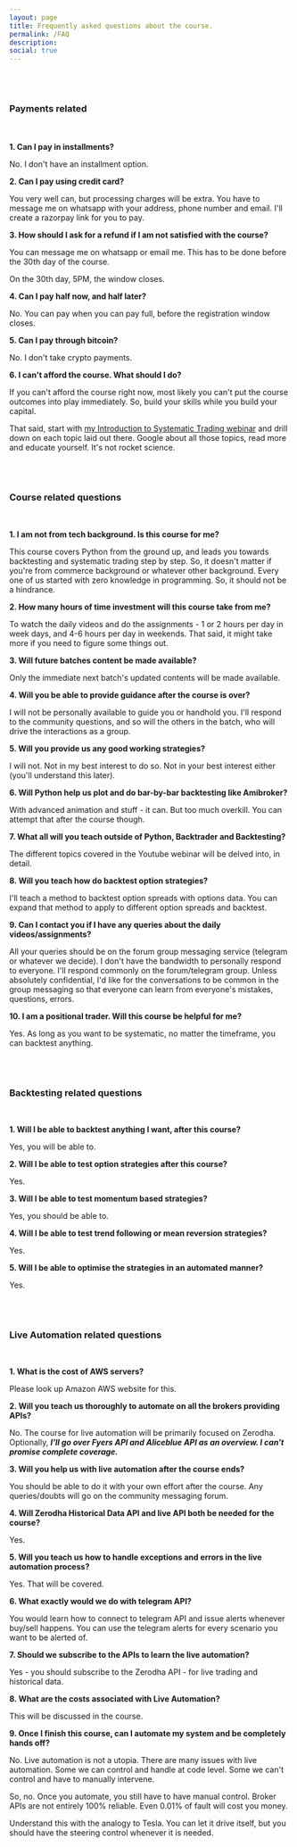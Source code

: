 ```yaml
---
layout: page
title: Frequently asked questions about the course.
permalink: /FAQ
description:
social: true
---
```


<br>
<br>

### Payments related
<br><br>
**1. Can I pay in installments?**

No. I don't have an installment option.

**2. Can I pay using credit card?**

You very well can, but processing charges will be extra. You have to message me on whatsapp with your address, phone number and email. I'll create a razorpay link for you to pay.

**3. How should I ask for a refund if I am not satisfied with the course?**

You can message me on whatsapp or email me. This has to be done before the 30th day of the course.

On the 30th day, 5PM, the window closes.

**4. Can I pay half now, and half later?**

No. You can pay when you can pay full, before the registration window closes.

**5. Can I pay through bitcoin?**

No. I don't take crypto payments.

**6. I can't afford the course. What should I do?**

If you can't afford the course right now, most likely you can't put the course outcomes into play immediately. So, build your skills while you build your capital.

That said, start with <a href="https://www.youtube.com/watch?v=cnr2P1OEPt4">my Introduction to Systematic Trading webinar</a> and drill down on each topic laid out there. Google about all those topics, read more and educate yourself. It's not rocket science.

<br><br>

### Course related questions

<br>

**1. I am not from tech background. Is this course for me?**

This course covers Python from the ground up, and leads you towards backtesting and systematic trading step by step. So, it doesn't matter if you're from commerce background or whatever other background. Every one of us started with zero knowledge in programming. So, it should not be a hindrance.

**2. How many hours of time investment will this course take from me?**

To watch the daily videos and do the assignments - 1 or 2 hours per day in week days, and 4-6 hours per day in weekends. That said, it might take more if you need to figure some things out.

**3. Will future batches content be made available?**

Only the immediate next batch's updated contents will be made available.

**4. Will you be able to provide guidance after the course is over?**

I will not be personally available to guide you or handhold you. I'll respond to the community questions, and so will the others in the batch, who will drive the interactions as a group.

**5. Will you provide us any good working strategies?**

I will not. Not in my best interest to do so. Not in your best interest either (you'll understand this later).

**6. Will Python help us plot and do bar-by-bar backtesting like Amibroker?**

With advanced animation and stuff - it can. But too much overkill. You can attempt that after the course though.

**7. What all will you teach outside of Python, Backtrader and Backtesting?**

The different topics covered in the Youtube webinar will be delved into, in detail.

**8. Will you teach how do backtest option strategies?**

I'll teach a method to backtest option spreads with options data. You can expand that method to apply to different option spreads and backtest.

**9. Can I contact you if I have any queries about the daily videos/assignments?**

All your queries should be on the forum group messaging service (telegram or whatever we decide). I don't have the bandwidth to personally respond to everyone. I'll respond commonly on the forum/telegram group. Unless absolutely confidential, I'd like for the conversations to be common in the group messaging so that everyone can learn from everyone's mistakes, questions, errors.

**10. I am a positional trader. Will this course be helpful for me?**

Yes. As long as you want to be systematic, no matter the timeframe, you can backtest anything.

<br><br>

### Backtesting related questions

<br>

**1. Will I be able to backtest anything I want, after this course?**

Yes, you will be able to.

**2. Will I be able to test option strategies after this course?**

Yes.

**3. Will I be able to test momentum based strategies?**

Yes, you should be able to.

**4. Will I be able to test trend following or mean reversion strategies?**

Yes.

**5. Will I be able to optimise the strategies in an automated manner?**

Yes.

<br><br>

### Live Automation related questions

<br>

**1. What is the cost of AWS servers?**

Please look up Amazon AWS website for this.

**2. Will you teach us thoroughly to automate on all the brokers providing APIs?**

No. The course for live automation will be primarily focused on Zerodha. Optionally, ***I'll go over Fyers API and Aliceblue API as an overview. I can't promise complete coverage.***

**3. Will you help us with live automation after the course ends?**

You should be able to do it with your own effort after the course. Any queries/doubts will go on the community messaging forum.

**4. Will Zerodha Historical Data API and live API both be needed for the course?**

Yes.

**5. Will you teach us how to handle exceptions and errors in the live automation process?**

Yes. That will be covered.

**6. What exactly would we do with telegram API?**

You would learn how to connect to telegram API and issue alerts whenever buy/sell happens. You can use the telegram alerts for every scenario you want to be alerted of.

**7. Should we subscribe to the APIs to learn the live automation?**

Yes - you should subscribe to the Zerodha API - for live trading and historical data.

**8. What are the costs associated with Live Automation?**

This will be discussed in the course.

**9. Once I finish this course, can I automate my system and be completely hands off?**

No. Live automation is not a utopia. There are many issues with live automation. Some we can control and handle at code level. Some we can't control and have to manually intervene.

So, no. Once you automate, you still have to have manual control. Broker APIs are not entirely 100% reliable. Even 0.01% of fault will cost you money.

Understand this with the analogy to Tesla. You can let it drive itself, but you should have the steering control whenever it is needed.
